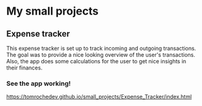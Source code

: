 # My small projects
## Expense tracker
This expense tracker is set up to track incoming and outgoing transactions. The goal was to provide a nice looking overview of the user's transactions. Also, the app does some calculations for the user to get nice insights in their finances. 

### See the app working! 
https://tomrochedev.github.io/small_projects/Expense_Tracker/index.html
